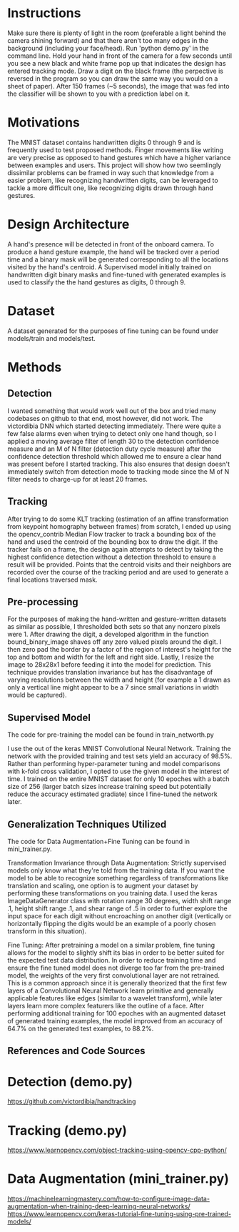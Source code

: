 # Instructions
Make sure there is plenty of light in the room (preferable a light behind the camera shining forward) and that there aren't too many edges in the background (including your face/head). Run 'python demo.py' in the command line. Hold your hand in front of the camera for a few seconds until you see a new black and white frame pop up that indicates the design has entered tracking mode. Draw a digit on the black frame (the perpective is reversed in the program so you can draw the same way you would on a sheet of paper). After 150 frames (~5 seconds), the image that was fed into the classifier will be shown to you with a prediction label on it.

# Motivations
The MNIST dataset contains handwritten digits 0 through 9 and is frequently used to test proposed methods. Finger movements like writing are very precise as opposed to hand gestures which have a higher variance between examples and users. This project will show how two seemlingly dissimilar problems can be framed in way such that knowledge from a easier problem, like recognizing handwritten digits, can be leveraged to tackle a more difficult one, like recognizing digits drawn through hand gestures.

# Design Architecture
A hand's presence will be detected in front of the onboard camera. To produce a hand gesture example, the hand will be tracked over a period time and a binary mask will be generated corresponding to all the locations visited by the hand's centroid. A Supervised model initially trained on handwritten digit binary masks and fine-tuned with generated examples is used to classify the the hand gestures as digits, 0 through 9.

# Dataset
A dataset generated for the purposes of fine tuning can be found under models/train and models/test.

# Methods
## Detection
I wanted something that would work well out of the box and tried many codebases on github to that end, most however, did not work. The victordibia DNN which started detecting immediately. There were quite a few false alarms even when trying to detect only one hand though, so I applied a moving average filter of length 30 to the detection confidence measure and an M of N filter (detection duty cycle measure) after the confidence detection threshold which allowed me to ensure a clear hand was present before I started tracking. This also ensures that design doesn't immediately switch from detection mode to tracking mode since the M of N filter needs to charge-up for at least 20 frames.

## Tracking
After trying to do some KLT tracking (estimation of an affine transformation from keypoint homography between frames) from scratch, I ended up using the opencv_contrib Median Flow tracker to track a bounding box of the hand and used the centroid of the bounding box to draw the digit. If the tracker fails on a frame, the design again attempts to detect by taking the highest confidence detection without a detection threshold to ensure a result will be provided. Points that the centroid visits and their neighbors are recorded over the course of the tracking period and are used to generate a final locations traversed mask.

## Pre-processing
For the purposes of making the hand-written and gesture-written datasets as similar as possible, I thresholded both sets so that any nonzero pixels were 1. After drawing the digit, a developed algorithm in the function bound_binary_image shaves off any zero valued pixels around the digit. I then zero pad the border by a factor of the region of interest's height for the top and bottom and width for the left and right side. Lastly, I resize the image to 28x28x1 before feeding it into the model for prediction. This technique provides translation invariance but has the disadvantage of varying resolutions between the width and height (for example a 1 drawn as only a vertical line might appear to be a 7 since small variations in width would be captured).

## Supervised Model
The code for pre-training the model can be found in train_networth.py

I use the out of the keras MNIST Convolutional Neural Network. Training the network with the provided training and test sets yield an accuracy of 98.5%. Rather than performing hyper-parameter tuning and model comparisons with k-fold cross validation, I opted to use the given model in the interest of time. I trained on the entire MNIST dataset for only 10 epoches with a batch size of 256 (larger batch sizes increase training speed but potentially reduce the accuracy estimated gradiate) since I fine-tuned the network later. 


## Generalization Techniques Utilized
The code for Data Augmentation+Fine Tuning can be found in mini_trainer.py.

Transformation Invariance through Data Augmentation: Strictly supervised models only know what they're told from the training data. If you want the model to be able to recognize something regardless of transformations like translation and scaling, one option is to augment your dataset by performing these transformations on you training data. I used the keras ImageDataGenerator class with rotation range 30 degrees, width shift range .1, height shift range .1, and shear range of .5 in order to further explore the input space for each digit without encroaching on another digit (vertically or horizontally flipping the digits would be an example of a poorly chosen transform in this situation).

Fine Tuning: After pretraining a model on a similar problem, fine tuning allows for the model to slightly shift its bias in order to be better suited for the expected test data distribution. In order to reduce training time and ensure the fine tuned model does not diverge too far from the pre-trained model, the weights of the very first convolutional layer are not retrained. This is a common approach since it is generally theorized that the first few layers of a Convolutional Neural Network learn primitive and generally applicable features like edges (similar to a wavelet transform), while later layers learn more complex featurers like the outline of a face. After performing additional training for 100 epoches with an augmented dataset of generated training examples, the model improved from an accuracy of 64.7% on the generated test examples, to 88.2%.

## References and Code Sources
# Detection (demo.py)
https://github.com/victordibia/handtracking
# Tracking (demo.py)
https://www.learnopencv.com/object-tracking-using-opencv-cpp-python/
# Data Augmentation (mini_trainer.py)
https://machinelearningmastery.com/how-to-configure-image-data-augmentation-when-training-deep-learning-neural-networks/
https://www.learnopencv.com/keras-tutorial-fine-tuning-using-pre-trained-models/


